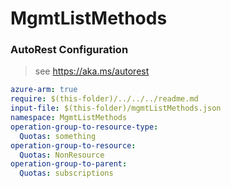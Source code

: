 # MgmtListMethods
### AutoRest Configuration
> see https://aka.ms/autorest

``` yaml
azure-arm: true
require: $(this-folder)/../../../readme.md
input-file: $(this-folder)/mgmtListMethods.json
namespace: MgmtListMethods
operation-group-to-resource-type:
  Quotas: something
operation-group-to-resource:
  Quotas: NonResource
operation-group-to-parent:
  Quotas: subscriptions
```
